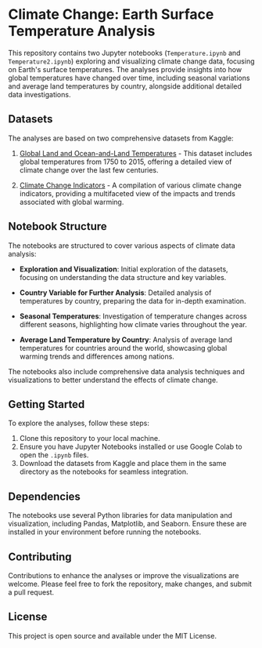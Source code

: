 # Climate Change: Earth Surface Temperature Analysis

This repository contains two Jupyter notebooks (`Temperature.ipynb` and `Temperature2.ipynb`) exploring and visualizing climate change data, focusing on Earth's surface temperatures. The analyses provide insights into how global temperatures have changed over time, including seasonal variations and average land temperatures by country, alongside additional detailed data investigations.

## Datasets

The analyses are based on two comprehensive datasets from Kaggle:

1. [Global Land and Ocean-and-Land Temperatures](https://www.kaggle.com/datasets/berkeleyearth/climate-change-earth-surface-temperature-data/data) - This dataset includes global temperatures from 1750 to 2015, offering a detailed view of climate change over the last few centuries.

2. [Climate Change Indicators](https://www.kaggle.com/datasets/tarunrm09/climate-change-indicators) - A compilation of various climate change indicators, providing a multifaceted view of the impacts and trends associated with global warming.

## Notebook Structure

The notebooks are structured to cover various aspects of climate data analysis:

- **Exploration and Visualization**: Initial exploration of the datasets, focusing on understanding the data structure and key variables.

- **Country Variable for Further Analysis**: Detailed analysis of temperatures by country, preparing the data for in-depth examination.

- **Seasonal Temperatures**: Investigation of temperature changes across different seasons, highlighting how climate varies throughout the year.

- **Average Land Temperature by Country**: Analysis of average land temperatures for countries around the world, showcasing global warming trends and differences among nations.

The notebooks also include comprehensive data analysis techniques and visualizations to better understand the effects of climate change.

## Getting Started

To explore the analyses, follow these steps:

1. Clone this repository to your local machine.
2. Ensure you have Jupyter Notebooks installed or use Google Colab to open the `.ipynb` files.
3. Download the datasets from Kaggle and place them in the same directory as the notebooks for seamless integration.

## Dependencies

The notebooks use several Python libraries for data manipulation and visualization, including Pandas, Matplotlib, and Seaborn. Ensure these are installed in your environment before running the notebooks.

## Contributing

Contributions to enhance the analyses or improve the visualizations are welcome. Please feel free to fork the repository, make changes, and submit a pull request.

## License

This project is open source and available under the MIT License.
